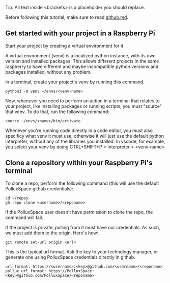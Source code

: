 
Tip: All text inside \<brackets\> is a placeholder you should replace.

Before following this tutorial, make sure to read [github.md](https://www.youtube.com/watch?v=HkdAHXoRtos).

## Get started with your project in a Raspberry Pi

Start your project by creating a virtual environment for it.

A virtual environment (venv) is a localized python instance, with its own version and installed packages. This allows different projects in the same raspberry to have different and maybe incompatible python versions and packages installed, without any problem.

In a terminal, create your project's venv by running this command.

```
python3 -m venv ~/envs/<venv-name>
```

Now, whenever you need to perform an action in a terminal that relates to your project, like installing packages or running scripts, you must "source" that venv. To do that, run the following command:

```
source ~/envs/<name>/bin/activate
```

Whenever you're running code directly in a code editor, you must also specificy what venv it must use, otherwise it will just use the default python interpreter, without any of the libraries you installed. In vscode, for example, you select your venv by doing CTRL+SHIFT+P > Interpreter > \<venv-name\>

## Clone a repository within your Raspberry Pi's terminal

To clone a repo, perform the following command (this will use the default PolluxSpace github credentials):
```
cd ~/repos
gh repo clone <username>/<reponame>
```
If the PolluxSpace user doesn't have permission to clone the repo, the command will fail.

If the project is private, pulling from it must have our credentials. As such, we must add them to the origin. Here's how:

```
git remote set-url origin <url>
```

This is the typical url format. Ask the key to your technology manager, or generate one using PolluxSpace credentials directly in github.

```
url format: https://<username>:<key>@github.com/<username>/<reponame>
pollux url format: https://PolluxSpace:<key>@github.com/PolluxSpace/<reponame>

```


